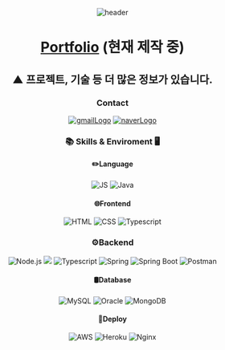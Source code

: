 <div align="center">
  
![header](https://capsule-render.vercel.app/api?type=Cylinder&animation=fadeIn&color=0:CCE5FF,100:0080FF&fontColor=606060&height=300&section=header&text=Gil-Hong-Bae&desc=Thank%20you%20for%20visiting%20my%20GitHub.&descAlign=60&descAlignY=70)

# [Portfolio](https://chr1s0gil.github.io/cHr1s0-blog/) (현재 제작 중)
## ▲ 프로젝트, 기술 등 더 많은 정보가 있습니다.
### Contact
[![gmailLogo](https://img.shields.io/badge/Gmail-EA4335?style=for-the-badge&logo=Gmail&logoColor=white&link=mailto:qudcksrlf1@gmail.com)](mailto:qudcksrlf1@gmail.com)
[![naverLogo](https://img.shields.io/badge/Naver-03C75A?style=for-the-badge&logo=Naver&logoColor=white&link=mailto:chriso0410@naver.com)](mailto:chriso0410@naver.com)

### 📚 Skills & Enviroment 🖥️
#### ✏️Language
![JS](https://img.shields.io/badge/JavaScript-F7DF1E?style=flat&logo=JavaScript&logoColor=white)
![Java](https://img.shields.io/badge/Java-%23ED8B00.svg?style=flat&logo=Java&logoColor=white)
#### 🌐Frontend
![HTML](https://img.shields.io/badge/HTML-E34F26.svg?style=flat&logo=HTML5&logoColor=white)
![CSS](https://img.shields.io/badge/CSS-1572B6.svg?style=flat&logo=CSS3&logoColor=white)
![Typescript](https://img.shields.io/badge/TypeScript-3178C6.svg?style=flat&logo=TypeScript&logoColor=white)
### ⚙️Backend
![Node.js](https://img.shields.io/badge/Node.js-339933.svg?style=flat&logo=Node.js&logoColor=white)
<img src="https://img.shields.io/badge/Next.js-000000?style=flat-square&logo=Next.js&logoColor=white"/>
![Typescript](https://img.shields.io/badge/Express-000000.svg?style=flat&logo=Express&logoColor=white)
![Spring](https://img.shields.io/badge/Spring-6DB33F.svg?style=flat&logo=Spring&logoColor=white)
![Spring Boot](https://img.shields.io/badge/SpringBoot-6DB33F.svg?style=flat&logo=SpringBoot&logoColor=white)
![Postman](https://img.shields.io/badge/Postman-FF6C37.svg?style=flat&logo=Postman&logoColor=white)
#### 🛢Database
![MySQL](https://img.shields.io/badge/MySQL-4479A1.svg?style=flat&logo=MySQL&logoColor=white)
![Oracle](https://img.shields.io/badge/Oracle-F80000.svg?style=flat&logo=Oracle&logoColor=white)
![MongoDB](https://img.shields.io/badge/MongoDB-47A2468.svg?style=flat&logo=MongoDB&logoColor=white)
#### 🚀Deploy
![AWS](https://img.shields.io/badge/EC2-232F3E.svg?style=flat&logo=AmazonAWS&logoColor=white)
![Heroku](https://img.shields.io/badge/Heroku-430098.svg?style=flat&logo=Heroku&logoColor=white)
![Nginx](https://img.shields.io/badge/Nginx-009639.svg?style=flat&logo=Nginx&logoColor=white)
<!--
**cHr1s0Gil/cHr1s0Gil** is a ✨ _special_ ✨ repository because its `README.md` (this file) appears on your GitHub profile.

Here are some ideas to get you started:

- 🔭 I’m currently working on ...
- 🌱 I’m currently learning ...
- 👯 I’m looking to collaborate on ...
- 🤔 I’m looking for help with ...
- 💬 Ask me about ...
- 📫 How to reach me: ...
- 😄 Pronouns: ...
- ⚡ Fun fact: ...
-->
